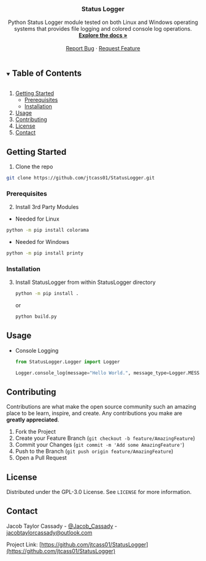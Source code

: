 <!-- PROJECT LOGO -->
<br />
<p align="center">
  <h3 align="center">Status Logger</h3>

  <p align="center">
    Python Status Logger module tested on both Linux and Windows operating systems that provides file logging and colored console log operations.
    <br />
    <a href="https://github.com/jtcass01/StatusLogger"><strong>Explore the docs »</strong></a>
    <br />
    <br />
    <a href="https://github.com/jtcass01/StatusLogger/issues">Report Bug</a>
    ·
    <a href="https://github.com/jtcass01/StatusLogger/issues">Request Feature</a>
  </p>
</p>


<!-- TABLE OF CONTENTS -->
<details open="open">
  <summary><h2 style="display: inline-block">Table of Contents</h2></summary>
  <ol>
    <li>
      <a href="#getting-started">Getting Started</a>
      <ul>
        <li><a href="#prerequisites">Prerequisites</a></li>
        <li><a href="#installation">Installation</a></li>
      </ul>
    </li>
    <li><a href="#usage">Usage</a></li>
    <li><a href="#contributing">Contributing</a></li>
    <li><a href="#license">License</a></li>
    <li><a href="#contact">Contact</a></li>
  </ol>
</details>


<!-- GETTING STARTED -->
## Getting Started

1. Clone the repo
  ```Bash
  git clone https://github.com/jtcass01/StatusLogger.git
  ```

### Prerequisites

2. Install 3rd Party Modules
  - Needed for Linux
   ```Bash
   python -m pip install colorama
   ```
  - Needed for Windows
   ```Bash
   python -m pip install printy
   ```

### Installation

3. Install StatusLogger from within StatusLogger directory
   ```Bash
   python -m pip install .
   ```
   or
   ```Bash
   python build.py
   ```

<!-- USAGE EXAMPLES -->
## Usage

- Console Logging
  ```Python
  from StatusLogger.Logger import Logger
  
  Logger.console_log(message="Hello World.", message_type=Logger.MESSAGE_TYPE.SUCCESS)
  ```

<!-- CONTRIBUTING -->
## Contributing

Contributions are what make the open source community such an amazing place to be learn, inspire, and create. Any contributions you make are **greatly appreciated**.

1. Fork the Project
2. Create your Feature Branch (`git checkout -b feature/AmazingFeature`)
3. Commit your Changes (`git commit -m 'Add some AmazingFeature'`)
4. Push to the Branch (`git push origin feature/AmazingFeature`)
5. Open a Pull Request

<!-- LICENSE -->
## License

Distributed under the GPL-3.0 License. See `LICENSE` for more information.


<!-- CONTACT -->
## Contact

Jacob Taylor Cassady - [@Jacob_Cassady](https://twitter.com/Jacob_Cassady) - jacobtaylorcassady@outlook.com

Project Link: [https://github.com/jtcass01/StatusLogger](https://github.com/jtcass01/StatusLogger)
